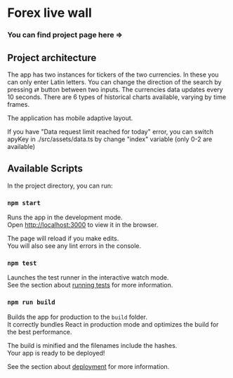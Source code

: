 # Forex live wall

### You can find project page here =>

<!-- ![Project GIF](src/assets/images/projectRecord.gif) -->

## Project architecture

The app has two instances for tickers of the two currencies. In these you can only enter Latin letters. You can change the direction of the search by pressing ⇄ button between two inputs. The currencies data updates every 10 seconds. There are 6 types of historical charts available, varying by time frames.

The application has mobile adaptive layout.

If you have "Data request limit reached for today" error, you can switch apyKey in ./src/assets/data.ts by change "index" variable (only 0-2 are available)

## Available Scripts

In the project directory, you can run:

### `npm start`

Runs the app in the development mode.\
Open [http://localhost:3000](http://localhost:3000) to view it in the browser.

The page will reload if you make edits.\
You will also see any lint errors in the console.

### `npm test`

Launches the test runner in the interactive watch mode.\
See the section about [running tests](https://facebook.github.io/create-react-app/docs/running-tests) for more information.

### `npm run build`

Builds the app for production to the `build` folder.\
It correctly bundles React in production mode and optimizes the build for the best performance.

The build is minified and the filenames include the hashes.\
Your app is ready to be deployed!

See the section about [deployment](https://facebook.github.io/create-react-app/docs/deployment) for more information.
